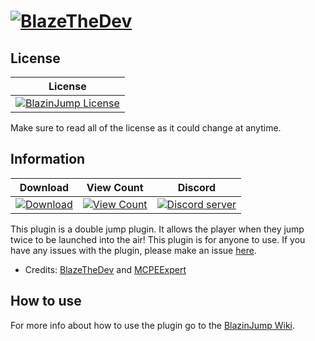 # [![BlazeTheDev](https://i.imgur.com/fgVMXSe.png?1)]()

## License
| License |
| :---: |
| [![BlazinJump License](https://img.shields.io/github/license/iiFlamiinBlaze/BlazinJump.svg?label=License)](LICENSE) |

Make sure to read all of the license as it could change at anytime.

## Information
| Download | View Count | Discord |
| :---: | :---: | :---: |
 [![Download](https://img.shields.io/badge/download-latest-blue.svg)](https://poggit.pmmp.io/ci/iiFlamiinBlaze/BlazinJump/) | [![View Count](http://hits.dwyl.io/iiFlamiinBlaze/BlazinJump.svg)](http://hits.dwyl.io/iiFlamiinBlaze/BlazinJump) | <a href="https://discord.gg/znEsFsG"><img src="https://discordapp.com/api/guilds/425712766687510528/embed.png" alt="Discord server"/></a> |

This plugin is a double jump plugin. It allows the player when they jump twice to be launched into the air! This plugin is for anyone to use.
If you have any issues with the plugin, please make an issue [here](https://github.com/iiFlamiinBlaze/BlazinJump/issues/new).
* Credits: [BlazeTheDev](https://github.com/iiFlamiinBlaze) and [MCPEExpert](https://github.com/ErkamKahriman)

## How to use
For more info about how to use the plugin go to the [BlazinJump Wiki](https://iiflamiinblaze.github.io/projects/blazinjump/).